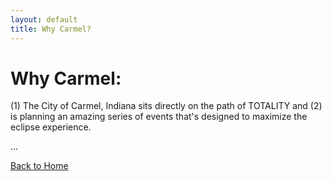 ```yaml
---
layout: default
title: Why Carmel?
---
```


# Why Carmel:

(1) The City of Carmel, Indiana sits directly on the path of TOTALITY and (2) is planning an amazing series of events that's designed to maximize the eclipse experience.

...

[Back to Home](/total-solar-eclipse-2024)
